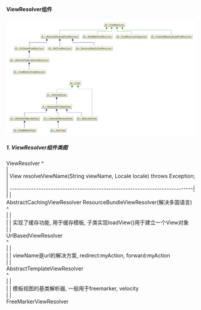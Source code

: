

#### ViewResolver组件     

   ![ViewResolver组件类图](./img/ViewResolver组件类图.png)

##### 1. ViewResolver组件类图   

   ViewResolver
          ^     
          |    
          | View resolveViewName(String viewName, Locale locale) throws Exception;
          |      
          | ----------------------------------------------------------------------------|       
          |                                                                             |        
   AbstractCachingViewResolver                                                     ResourceBundleViewResolver(解决多国语言)                
          ^     
         | |    
         | |  实现了缓存功能, 用于缓存模板, 子类实现loadView()用于建立一个View对象           
         | |    
   UrlBasedViewResolver       
          ^      
         | |    
         | |  viewName是url的解决方案, redirect:myAction, forward:myAction        
         | |    
   AbstractTemplateViewResolver    
          ^      
         | |    
         | |  模板视图的基类解析器, 一般用于freemarker, velocity                      
         | |    
   FreeMarkerViewResolver        

















